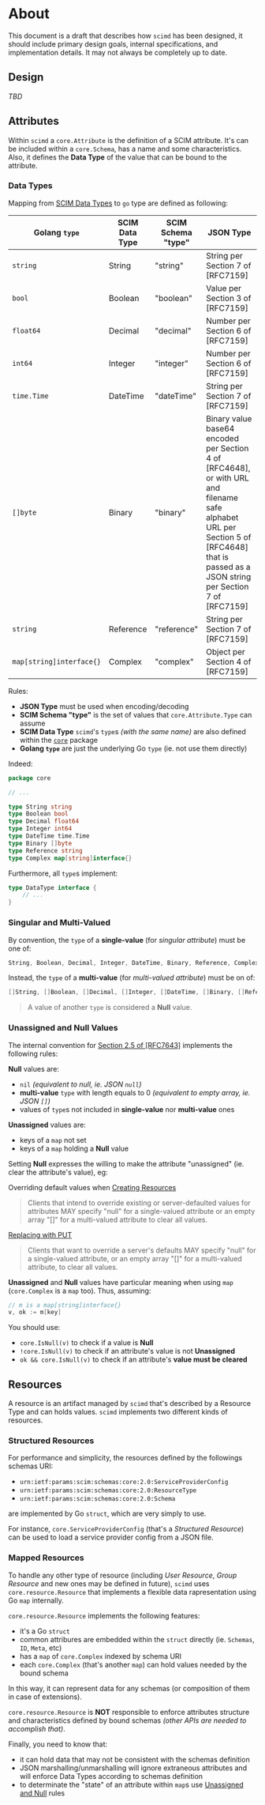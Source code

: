 # About

This document is a draft that describes how `scimd` has been designed, 
it should include primary design goals, internal specifications, and implementation details. 
It may not always be completely up to date.

## Design

*TBD*

## Attributes

Within `scimd` a `core.Attribute` is the definition of a SCIM attribute. It's can be included within a `core.Schema`, has a name and some characteristics.
Also, it defines the **Data Type** of the value that can be bound to the attribute.

### Data Types

Mapping from [SCIM Data Types](https://tools.ietf.org/html/rfc7643#section-2.3) to `go` type are defined as following:

Golang `type` 	| SCIM Data Type 	|  SCIM Schema "type" 	| JSON Type 	|
|----------------	|---------------------	|-------------	|-------------	|
`string`   | String    | "string"    | String per Section 7 of [RFC7159]       |
`bool`   | Boolean   | "boolean"   | Value per Section 3 of [RFC7159]        |
`float64`   | Decimal   | "decimal"   | Number per Section 6 of [RFC7159]       |
`int64`   | Integer   | "integer"   | Number per Section 6 of [RFC7159]       |
`time.Time`   | DateTime  | "dateTime"  | String per Section 7 of [RFC7159]       |
`[]byte`   | Binary    | "binary"    | Binary value base64 encoded per Section 4 of [RFC4648], or with URL and filename safe alphabet URL per Section 5 of [RFC4648] that is passed as a JSON string per Section 7 of [RFC7159]       |
`string`   | Reference | "reference" | String per Section 7 of [RFC7159]       |
`map[string]interface{}`   | Complex   | "complex"   | Object per Section 4 of [RFC7159]       |

Rules: 
* **JSON Type** must be used when encoding/decoding
* **SCIM Schema "type"** is the set of values that `core.Attribute.Type` can assume
* **SCIM Data Type** `scimd`'s `type`s *(with the same name)* are also defined within the [`core`](../schemas/core/data_type.go) package
* **Golang `type`** are just the underlying Go `type` (ie. not use them directly)

Indeed:
```go
package core

// ...

type String string
type Boolean bool
type Decimal float64
type Integer int64
type DateTime time.Time
type Binary []byte
type Reference string
type Complex map[string]interface{}
```

Furthermore, all `type`s implement:
```go 
type DataType interface {
    // ...
}
```

### Singular and Multi-Valued

By convention, the `type` of a **single-value** (for *singular attribute*) must be one of:
```go
String, Boolean, Decimal, Integer, DateTime, Binary, Reference, Complex
```
Instead, the `type` of a **multi-value** (for *multi-valued attribute*) must be on of:
```go
[]String, []Boolean, []Decimal, []Integer, []DateTime, []Binary, []Reference, []Complex
```

> A value of another `type` is considered a **Null** value.

### Unassigned and Null Values

The internal convention for [Section 2.5 of [RFC7643]](https://tools.ietf.org/html/rfc7643#section-2.5) implements the following rules:

**Null** values are:
* `nil` *(equivalent to null, ie. JSON `null`)*
* **multi-value** `type` with length equals to 0 *(equivalent to empty array, ie. JSON `[]`)*
* values of `type`s not included in **single-value** nor **multi-value** ones

**Unassigned** values are:
* keys of a `map` not set
* keys of a `map` holding a **Null** value

Setting **Null** expresses the willing to make the attribute "unassigned" (ie. clear the attribute's value), eg:

Overriding default values when [Creating Resources](https://tools.ietf.org/html/rfc7644#section-3.3)
> Clients that intend to override existing or server-defaulted values for attributes MAY specify "null" for a single-valued attribute or an empty array "[]" for a multi-valued attribute to clear all values.

[Replacing with PUT](https://tools.ietf.org/html/rfc7644#section-3.5.1)
> Clients that want to override a server's defaults MAY specify "null" for a single-valued attribute, or an empty array "[]" for a multi-valued attribute, to clear all values.

**Unassigned** and **Null** values have particular meaning when using `map` (`core.Complex` is a `map` too). Thus, assuming:
```go
// m is a map[string]interface{}
v, ok := m[key]
```

You should use:

* `core.IsNull(v)` to check if a value is **Null**
* `!core.IsNull(v)` to check if an attribute's value is not **Unassigned**
* `ok && core.IsNull(v)` to check if an attribute's **value must be cleared**


## Resources

A resource is an artifact managed by `scimd` that's described by a Resource Type and can holds values. 
`scimd` implements two different kinds of resources.

### Structured Resources

For performance and simplicity, the resources defined by the followings schemas URI:

* `urn:ietf:params:scim:schemas:core:2.0:ServiceProviderConfig`
* `urn:ietf:params:scim:schemas:core:2.0:ResourceType`
* `urn:ietf:params:scim:schemas:core:2.0:Schema`

are implemented by Go `struct`, which are very simply to use.

For instance, `core.ServiceProviderConfig` (that's a *Structured Resource*) can be used to load a service provider config from a JSON file.

### Mapped Resources

To handle any other type of resource (including *User Resource*, *Group Resource* and new ones may be defined in future), 
`scimd` uses `core.resource.Resource` that implements a flexible data rapresentation using Go `map` internally.

`core.resource.Resource` implements the following features:

* it's a Go `struct` 
* common attribures are embedded within the `struct` directly (ie. `Schemas`, `ID`, `Meta`, etc)
* has a `map` of `core.Complex` indexed by schema URI
* each `core.Complex` (that's another `map`) can hold values needed by the bound schema

In this way, it can represent data for any schemas (or composition of them in case of extensions).

`core.resource.Resource` is **NOT** responsible to enforce attributes structure and characteristics defined by bound schemas *(other APIs are needed to accomplish that)*.

Finally, you need to know that:
* it can hold data that may not be consistent with the schemas definition
* JSON marshalling/unmarshalling will ignore extraneous attributes and will enforce Data Types according to schemas definition
* to determinate the "state" of an attribute within `map`s use [Unassigned and Null](#unassigned-and-null-values) rules
